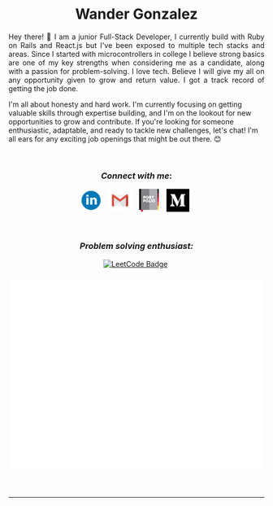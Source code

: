 <h1 align="center">Wander Gonzalez</h1>

<p align="justify"> Hey there! 🌟 I am a junior Full-Stack Developer, I currently build with Ruby on Rails and React.js but I've been exposed to multiple tech stacks and areas. Since I started with microcontrollers in college I believe strong basics are one of my key strengths when considering me as a candidate, along with a passion for problem-solving. I love tech. Believe I will give my all on any opportunity given to grow and return value. I got a track record of getting the job done.

I'm all about honesty and hard work. I'm currently focusing on getting valuable skills through expertise building, and I'm on the lookout for new opportunities to grow and contribute. If you're looking for someone enthusiastic, adaptable, and ready to tackle new challenges, let's chat! I'm all ears for any exciting job openings that might be out there. 😊

    
&nbsp;<h3 align="center">*Connect with me*:</h3> 

<div align="center">
    
[<img alt="LinkedIn" width="45px" src="assets/linkedin.svg">](https://www.linkedin.com/in/wander-gonzalez/) &nbsp; 
[<img alt="Gmail" width="45px" src="assets/gmail.svg">](mailto://wandergonzalez0@hotmail.com) &nbsp; 
[<img alt="Portfolio" width="45px" src="assets/portfolio.svg">](https://wander-portfolio.netlify.app/) &nbsp;
[<img alt="Medium" width="45px" src="assets/medium-svgrepo-com.svg">](https://medium.com/@wandergonzalez0) &nbsp; 
    
</div>

&nbsp;<h3 align="center">*Problem solving enthusiast:*</h3>

<div align="center">

[![LeetCode Badge](https://img.shields.io/badge/-LeetCode-FFA116?style=for-the-badge&logo=LeetCode&logoColor=black&link=https://leetcode.com/wandergithub/)](https://leetcode.com/wandergithub/)&nbsp;
    
![Metrics](/metrics.plugin.leetcode.svg)


    
</div>




<br>
<!-- 
&nbsp;<h3 align="center">*GitHub stats:*</h3>

<p align="center">
    
<img align="center" src="https://github-readme-stats.vercel.app/api?username=wandergithub&show_icons=true&theme=tokyonight" alt="wandergithub" width="500" /> 
    
</p> -->

---

<!---
wandergithub/wandergithub is a ✨ special ✨ repository because its `README.md` (this file) appears on your GitHub profile.
You can click the Preview link to take a look at your changes.
--->
